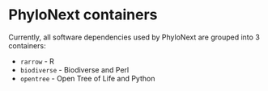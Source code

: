 # PhyloNext containers

Currently, all software dependencies used by PhyloNext are grouped into 3 containers:
- `rarrow` - R
- `biodiverse` - Biodiverse and Perl
- `opentree` - Open Tree of Life and Python
